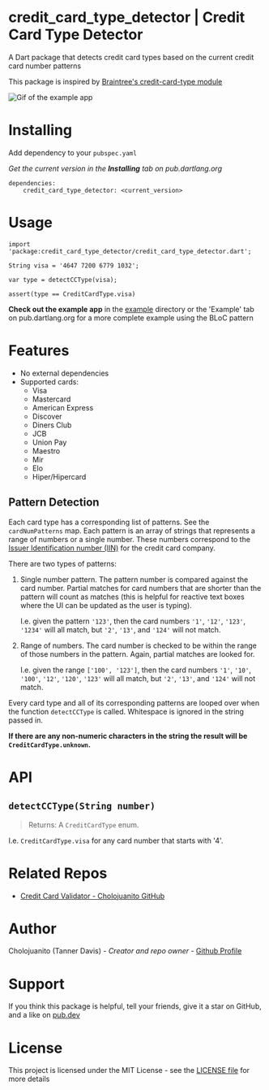 # credit_card_type_detector | Credit Card Type Detector
A Dart package that detects credit card types based on the current credit card number patterns

This package is inspired by [Braintree's credit-card-type module](https://github.com/braintree/credit-card-type/)

![Gif of the example app](example/example.gif)

# Installing
Add dependency to your `pubspec.yaml`

*Get the current version in the **Installing** tab on pub.dartlang.org*
```
dependencies:
    credit_card_type_detector: <current_version>
```

#  Usage
```
import 'package:credit_card_type_detector/credit_card_type_detector.dart';

String visa = '4647 7200 6779 1032';

var type = detectCCType(visa);

assert(type == CreditCardType.visa)

```
**Check out the example app** in the [example](example) directory or the 'Example' tab on pub.dartlang.org for a more complete example using the BLoC pattern

# Features
* No external dependencies
* Supported cards: 
    * Visa
    * Mastercard
    * American Express
    * Discover
    * Diners Club
    * JCB
    * Union Pay
    * Maestro
    * Mir
    * Elo
    * Hiper/Hipercard

## Pattern Detection
Each card type has a corresponding list of patterns. See the `cardNumPatterns` map.
Each pattern is an array of strings that represents a range of numbers or a single number. These numbers correspond to the [Issuer Identification number (IIN)](https://en.wikipedia.org/wiki/Payment_card_number) for the credit card company.

There are two types of patterns:

1. Single number pattern. The pattern number is compared against the card number. Partial matches for card numbers that are shorter than the pattern will count as matches (this is helpful for reactive text boxes where the UI can be updated as the user is typing).
    
    I.e. given the pattern `'123'`, then the card numbers `'1'`, `'12'`, `'123'`, `'1234'` will all match, but `'2'`, `'13'`, and `'124'` will not match.

2. Range of numbers. The card number is checked to be within the range of those numbers in the pattern. Again, partial matches are looked for.

    I.e. given the range `['100', '123']`, then the card numbers `'1'`, `'10'`, `'100'`, `'12'`, `'120'`, `'123'` will all match, but `'2'`, `'13'`, and `'124'` will not match.

Every card type and all of its corresponding patterns are looped over when the function `detectCCType` is called. Whitespace is ignored in the string passed in.

**If there are any non-numeric characters in the string the result will be `CreditCardType.unknown`.**


# API
## `detectCCType(String number)`
> Returns: A `CreditCardType` enum.

I.e. `CreditCardType.visa` for  any card number that starts with '4'.

# Related Repos
* [Credit Card Validator - Cholojuanito GitHub](https://github.com/cholojuanito/credit_card_validator)

# Author
Cholojuanito (Tanner Davis) - *Creator and repo owner* - [Github Profile](https://github.com/cholojuanito)

# Support
If you think this package is helpful, tell your friends, give it a star on GitHub, and a like on [pub.dev](https://pub.dev/packages/credit_card_type_detector)


# License
This project is licensed under the MIT License - see the [LICENSE file](LICENSE) for more details

